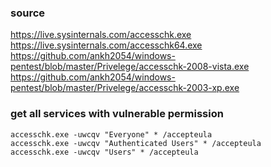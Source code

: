 ### source
https://live.sysinternals.com/accesschk.exe  
https://live.sysinternals.com/accesschk64.exe  
https://github.com/ankh2054/windows-pentest/blob/master/Privelege/accesschk-2008-vista.exe  
https://github.com/ankh2054/windows-pentest/blob/master/Privelege/accesschk-2003-xp.exe  

### get all services with vulnerable permission
```
accesschk.exe -uwcqv "Everyone" * /accepteula
accesschk.exe -uwcqv "Authenticated Users" * /accepteula
accesschk.exe -uwcqv "Users" * /accepteula
```

